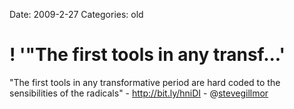 Date: 2009-2-27
Categories: old

# ! '"The first tools in any transf...'

"The first tools in any transformative period are hard coded to the sensibilities of the radicals" - <a href="http://bit.ly/hniDI" rel="nofollow">http://bit.ly/hniDI</a> -  @<a href="http://twitter.com/stevegillmor">stevegillmor</a>
